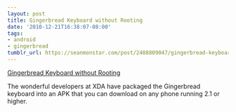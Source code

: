 ```yaml
---
layout: post
title: Gingerbread Keyboard without Rooting
date: '2010-12-21T16:38:07-08:00'
tags:
- android
- gingerbread
tumblr_url: https://seanmonstar.com/post/2408809047/gingerbread-keyboard-without-rooting
---
```

[Gingerbread Keyboard without Rooting](http://forum.xda-developers.com/showthread.php?t=875202)  

The wonderful developers at XDA have packaged the Gingerbread keyboard into an APK that you can download on any phone running 2.1 or higher.

